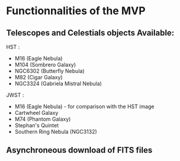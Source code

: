# Functionnalities of the MVP

## Telescopes and Celestials objects Available: 

HST :
 - M16 (Eagle Nebula)
 - M104 (Sombrero Galaxy)
 - NGC6302 (Butterfly Nebula)
 - M82 (Cigar Galaxy)
 - NGC3324 (Gabriela Mistral Nebula)

JWST :
 - M16 (Eagle Nebula) - for comparison with the HST image
 - Cartwheel Galaxy
 - M74 (Phantom Galaxy)
 - Stephan's Quintet
 - Southern Ring Nebula (NGC3132)

## Asynchroneous download of FITS files